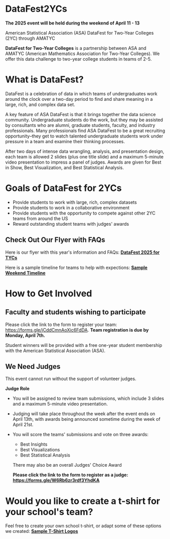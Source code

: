 # DataFest2YCs 

**The 2025 event will be held during the weekend of April 11 - 13**

American Statistical Association (ASA) DataFest for Two-Year Colleges (2YC) through AMATYC

**DataFest for Two-Year Colleges** is a partnership between ASA and AMATYC (American Mathematics Association for Two-Year Colleges). We offer this data challenge to two-year college students in teams of 2-5. 

# What is DataFest? 

DataFest is a celebration of data in which teams of undergraduates work around the clock over a two-day period to find and share meaning in a large, rich, and complex data set.

A key feature of ASA DataFest is that it brings together the data science community. Undergraduate students do the work, but they may be assisted by consultants who are alumni, graduate students, faculty, and industry professionals. Many professionals find ASA DataFest to be a great recruiting opportunity–they get to watch talented undergraduate students work under pressure in a team and examine their thinking processes.

After two days of intense data wrangling, analysis, and presentation design, each team is allowed 2 slides (plus one title slide) and a maximum 5-minute video presentation to impress a panel of judges. Awards are given for Best in Show, Best Visualization, and Best Statistical Analysis.

# Goals of DataFest for 2YCs

- Provide students to work with large, rich, complex datasets
- Provide students to work in a collaborative environment
- Provide students with the opportunity to compete against other 2YC teams from around the US
- Reward outstanding student teams with judges' awards

## Check Out Our Flyer with FAQs

Here is our flyer with this year's information and FAQs:     [**DataFest 2025 for TYCs**](./2025TYCDataFestFlyer.pdf)

Here is a sample timeline for teams to help with expections:  [**Sample Weekend Timeline**](./Sample_Weekend_Timeline.pdf)

# How to Get Involved

## Faculty and students wishing to participate

Please click the link to the form to register your team:  https://forms.gle/jCddCmnAoXic6FdDA. 
**Team registration is due by Monday, April 7th.**

Student winners will be provided with a free one-year student membership with the American Statistical Association (ASA).

## We Need Judges

This event cannot run without the support of volunteer judges.

**Judge Role**
- You will be assigned to review team submissions, which include 3 slides and a maximum 5-minute video presentation.
- Judging will take place throughout the week after the event ends on April 13th, with awards being announced sometime during the week of April 21st.
- You will score the teams' submissions and vote on three awards:
    - Best Insights
    - Best Visualizations
    - Best Statistical Analysis
 
  There may also be an overall Judges' Choice Award

  **Please click the link to the form to register as a judge: https://forms.gle/W6Rb6zr3rdf3YhdKA**

# Would you like to create a t-shirt for your school's team?

Feel free to create your own school t-shirt, or adapt some of these options we created:  [**Sample T-Shirt Logos**](./DataFest_TShirt_Designs.pdf)


